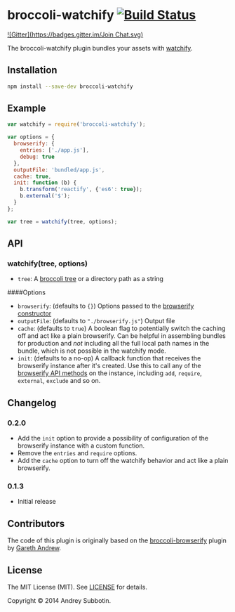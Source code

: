 # broccoli-watchify [![Build Status](https://travis-ci.org/eploko/broccoli-watchify.svg)](https://travis-ci.org/eploko/broccoli-watchify)
[![Gitter](https://badges.gitter.im/Join Chat.svg)](https://gitter.im/eploko/broccoli-watchify?utm_source=badge&utm_medium=badge&utm_campaign=pr-badge&utm_content=badge)

The broccoli-watchify plugin bundles your assets with
[watchify](https://github.com/substack/watchify).

## Installation

```bash
npm install --save-dev broccoli-watchify
```

## Example

```js
var watchify = require('broccoli-watchify');

var options = {
  browserify: {
    entries: ['./app.js'],
    debug: true
  },
  outputFile: 'bundled/app.js',
  cache: true,
  init: function (b) {
    b.transform('reactify', {'es6': true});
    b.external('$');
  }
};

var tree = watchify(tree, options);
```

## API

### watchify(tree, options)

* `tree`: A [broccoli tree](https://github.com/broccolijs/broccoli#plugin-api-specification) or a directory path as a string

####Options

* `browserify`: (defaults to `{}`) Options passed to the [browserify constructor](https://github.com/substack/node-browserify#var-b--browserifyfiles-or-opts)
* `outputFile`: (defaults to `"./browserify.js"`) Output file
* `cache`: (defaults to `true`) A boolean flag to potentially switch the caching off and act like a plain browserify. Can be helpful in assembling bundles for production and _not_ including all the full local path names in the bundle, which is not possible in the watchify mode.
* `init`: (defaults to a no-op) A callback function that receives the browserify instance after it's created. Use this to call any of the [browserify API methods](https://github.com/substack/node-browserify#methods) on the instance, including `add`, `require`, `external`, `exclude` and so on.

## Changelog

### 0.2.0

* Add the `init` option to provide a possibility of configuration of the browserify instance with a custom function.
* Remove the `entries` and `require` options.
* Add the `cache` option to turn off the watchify behavior and act like a plain browserify.

### 0.1.3

* Initial release

## Contributors

The code of this plugin is originally based on the [broccoli-browserify](https://github.com/gingerhendrix/broccoli-browserify) plugin by [Gareth Andrew](http://github.com/gingerhendrix).

## License

The MIT License (MIT). See [LICENSE](LICENSE) for details.

Copyright © 2014 Andrey Subbotin.

